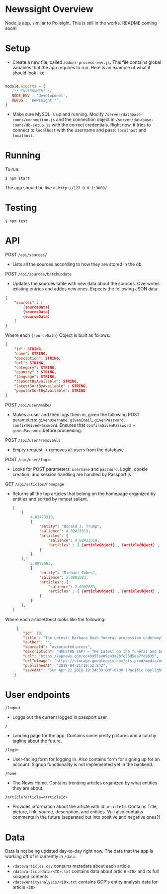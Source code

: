 # Newssight Overview
Node.js app, similar to Polisight. This is still in the works.
README coming soon!

# Setup

 - Create a new file, called `addons-process-env.js`. This file contains global variables that the app requires to run. Here is an example of what if should look like:

 ```js

module.exports = {
	/** ENVIRONMENT */
	NODE_ENV : 'development',
	DEBUG : 'newssight:*',
}
 ```

 - Make sure MySQL is up and running. Modify `/server/database-conns/connection.js` and the connection object in `/server/database-conns/db-setup.js` with the correct credentials. Right now, it tries to connect to `localhost` with the username and pass: `localhost` and `localhost`.

# Running
To run:

```
$ npm start
```

The app should be live at `http://127.0.0.1:3000/`

# Testing

```
$ npm test
```

# API 

POST `/api/sources/`
 - Lists all the sources according to how they are stored in the db

POST `/api/sources/batchUpdate`
 - Updates the sources table with new data about the sources. Overwrites existing entries and addes new ones. Expects the following JSON data:
 ```json
 {
     "sources" : [
         {sourceData}
         {sourceData}
         {sourceData}
     ]
 }
 ```
Where each `{sourceData}` Object is built as follows:
```json
{
    "id": STRING,
    "name": STRING,
    "desciption": STRING,
    "url": STRING,
    "category": STRING,
    "country" : STRING,
    "language": STRING,
    "topSortByAvailable": STRING,
    "latestSortByAvailable" : STRING,
    "popularSortByAvailable": STRING
}
```

POST `/api/user/make/`
 - Makes a user and then logs them in, given the following POST parameters: `givenUsername`, `givenEmail`, `givenPassword`, `confirmGivenPassword`. Ensures that `confirmGivenPassword = givenPassword` before proceeding.

POST `/api/user/removeAll`
 - Empty request -> removes all users from the database

POST `/api/user/login`
 - Looks for POST parameters: `username` and `password`. Login, cookie creation, and session handling are handled by Passport.js

GET `/api/articles/homepage`
 - Returns all the top articles that belong on the homepage organized by entities and sorted by mmost salient.
    ```json
    [
        [
            4.82423319,
            {
                "entity": "Donald J. Trump",
                "salience": 4.82423319,
                "articles": {
                    "salience": 4.82423319,
                    "articles" : [ {articleObject} , {articleObject} , {articleObject} ]
                }
            }
        ],[
            2.0992683,
            {
                "entity": "Michael Cohen",
                "salience": 2.0992683,
                "articles": {
                    "salience": 2.0992683,
                    "articles" : [ {articleObject} , {articleObject} , {articleObject} ]
                }
            }
        ],
    ] 
    ```
Where each articleObect looks like the following:
```json
     {
        "id": 10,
        "title": "The Latest: Barbara Bush funeral procession underway",
        "author": "",
        "sourceId": "associated-press",
        "description": "HOUSTON (AP) — The Latest on the funeral and burial of former first lady Barbara Bush (all times local): 2:45 p.m. A funeral procession is making its way to Texas A&amp;M University for the burial of former first lady Barbara Bush. Roughly 1,500 people attend…",
        "url": "https://apnews.com/cc49955ee09e43a2bfe56d5ea7fe9b35",
        "urlToImage": "https://storage.googleapis.com/afs-prod/media/media:c7e8fa53e17c489e9b1d9a4eb141415e/3000.jpeg",
        "publishedAt": "2018-04-21T19:52:24Z",
        "savedAt": "Sun Apr 22 2018 19:34:39 GMT-0700 (Pacific Daylight Time (Mexico))"
    }
```

# User endpoints
 `/logout`
 - Loggs out the current logged in passport user. 

 `/`
 - Landing page for the app. Contains some pretty pictures and a catchy tagline about the future. 

 `/login`
 - User-facing form for logging in. Also contains form for signing up for an account. Signup functionality is not implemented yet in the backend.

 `/home`
 - The News Home. Contains trending articles organized by what entities they are about.

 `/article?article=<articleId>`
 - Provides information about the article with id `articleId`. Contains Title, picture, link, source, description, and entities. Will also contains comments in the future (separated out into positive and negative ones?)

# Data

Data is not being updated day-to-day right now. The data that the app is working off of is currently in `/data`. 
 - `/data/articles.csv` contains metadata about each article
 - `/data/articledata/<ID>.txt` contains data about article `<ID>` and its full scraped contents
 - `/data/entityanalysis/<ID>.txt` contains GCP's entity analysis data for article `<ID>`
 